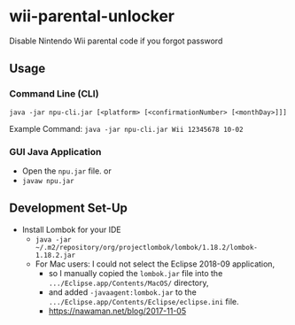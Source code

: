 # wii-parental-unlocker
Disable Nintendo Wii parental code if you forgot password

## Usage

### Command Line (CLI)

`java -jar npu-cli.jar [<platform> [<confirmationNumber> [<monthDay>]]]`

Example Command: `java -jar npu-cli.jar Wii 12345678 10-02`

### GUI Java Application

- Open the `npu.jar` file.
or
- `javaw npu.jar`

## Development Set-Up

  - Install Lombok for your IDE
    - `java -jar ~/.m2/repository/org/projectlombok/lombok/1.18.2/lombok-1.18.2.jar`
    - For Mac users: I could not select the Eclipse 2018-09 application,
      - so I manually copied the `lombok.jar` file into the `.../Eclipse.app/Contents/MacOS/` directory,
      - and added `-javaagent:lombok.jar` to the `.../Eclipse.app/Contents/Eclipse/eclipse.ini` file.
      - https://nawaman.net/blog/2017-11-05